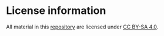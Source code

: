 # License information

All material in this [repository](https://github.com/tillgrallert/CteTeiArabicEditions) are licensed under [CC BY-SA 4.0](http://creativecommons.org/licenses/by-sa/4.0/).
